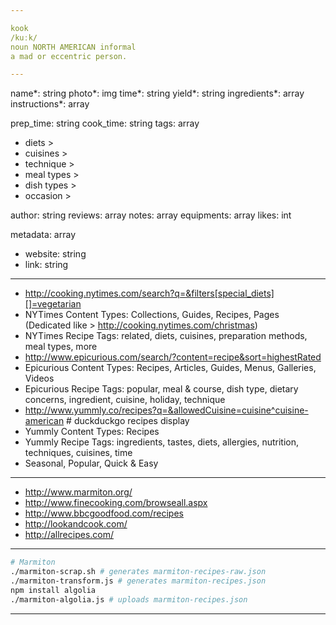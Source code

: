 ```yaml
---

kook
/kuːk/
noun NORTH AMERICAN informal
a mad or eccentric person.

---
```


name*: string
photo*: img
time*: string
yield*: string
ingredients*: array<string>
instructions*: array<string>

prep_time: string
cook_time: string
tags: array<string>
- diets >
- cuisines >
- technique >
- meal types >
- dish types >
- occasion >

author: string
reviews: array<int>
notes: array<string>
equipments: array<string>
likes: int

metadata: array<string>
- website: string
- link: string

---

- http://cooking.nytimes.com/search?q=&filters[special_diets][]=vegetarian
- NYTimes Content Types: Collections, Guides, Recipes, Pages (Dedicated like > http://cooking.nytimes.com/christmas)
- NYTimes Recipe Tags: related, diets, cuisines, preparation methods, meal types, more
- http://www.epicurious.com/search/?content=recipe&sort=highestRated
- Epicurious Content Types: Recipes, Articles, Guides, Menus, Galleries, Videos
- Epicurious Recipe Tags: popular, meal & course, dish type, dietary concerns, ingredient, cuisine, holiday, technique
- http://www.yummly.co/recipes?q=&allowedCuisine=cuisine^cuisine-american # duckduckgo recipes display
- Yummly Content Types: Recipes
- Yummly Recipe Tags: ingredients, tastes, diets, allergies, nutrition, techniques, cuisines, time
- Seasonal, Popular, Quick & Easy

---

- http://www.marmiton.org/
- http://www.finecooking.com/browseall.aspx
- http://www.bbcgoodfood.com/recipes
- http://lookandcook.com/
- http://allrecipes.com/

---

```bash
# Marmiton
./marmiton-scrap.sh # generates marmiton-recipes-raw.json
./marmiton-transform.js # generates marmiton-recipes.json
npm install algolia
./marmiton-algolia.js # uploads marmiton-recipes.json
```

---
